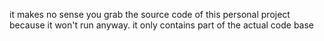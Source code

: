 it makes no sense you grab the source code of this personal project because it won't run anyway.
it only contains part of the actual code base
